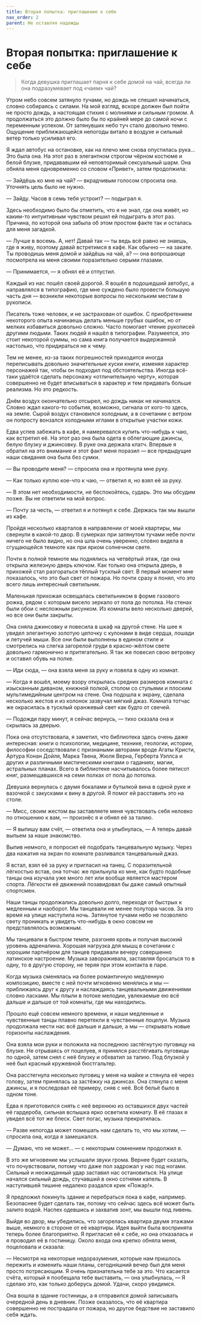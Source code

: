 ```yaml
---
title: Вторая попытка: приглашение к себе
nav_order: 2
parent: Не оставляя надежды
---
```


# Вторая попытка: приглашение к себе

> Когда девушка приглашает парня к себе домой на чай, всегда ли она
> подразумевает под «чаем» чай?


Утром небо совсем затянуло тучами, но дождь не спешил начинаться,
словно собираясь с силами.  На мой взгляд, вскоре должен был пойти не
просто дождь, а настоящая стихия с молниями и сильным громом.  А
продолжаться это должно было бы по крайней мере до самой ночи с
переменным успехом.  От затянувших небо туч стало довольно темно.
Ощущение приближающейся непогоды витало в воздухе и сильный ветер
только усиливал его.

Я ждал автобус на остановке, как на плечо мне снова опустилась
рука... Это была она.  На этот раз в элегантном строгом чёрном костюме
и белой блузке, придававшим ей неповторимый сексуальный шарм.  Она
обняла меня одновременно со словом «Привет», затем продолжила:

— Зайдёшь ко мне на чай? — вкрадчивым голосом спросила она.  Уточнять
цель было не нужно.

— Зайду.  Часов в семь тебя устроит? — подыграл я.

Здесь необходимо было бы отметить, что я не знал, где она живёт, но
каким-то интуитивным чувством решил ей подыграть в этот раз.  Причина,
по которой она забыла об этом простом факте так и осталась для меня
загадкой.

— Лучше в восемь.  А, нет!  Давай так — ты ведь всё равно не знаешь,
где я живу, поэтому давай встретимся в кафе.  Как обычно — на закате.
Ты проводишь меня домой и зайдёшь на чай, а? — она вопрошающе
посмотрела на меня своими поразительно серыми глазами.

— Принимается, — я обнял её и отпустил.

Каждый из нас пошёл своей дорогой.  Я вошёл в подошедший автобус, а
направлялся в типографию, где мне суждено было провести большую часть
дня — возникли некоторые вопросы по нескольким местам в рукописи.

Писатель тоже человек, и не застрахован от ошибок.  С приобретением
некоторого опыта начинаешь делать меньше грубых ошибок, но от мелких
избавиться довольно сложно.  Часто помогает чтение рукописей другими
людьми.  Таких людей я нашёл в типографии.  Разумеется, это стоит
некоторой суммы, но сама книга получается выдержанной настолько, что
придираться не к чему.

Тем не менее, из-за таких погрешностей приходится иногда переписывать
довольно значительные куски книги, изменяя характер персонажей так,
чтобы он подходил под обстоятельства.  Иногда всё-таки удаётся сделать
персонажу «отличительную черту», которая совершенно не будет
вписываться в характер и тем придавать больше реализма.  Но это
редкость.

Днём воздух окончательно отсырел, но дождь никак не начинался.  Словно
ждал какого-то события, возможно, сигнала от кого-то здесь, на земле.
Сырой воздух становился холодным, а в сочетании с ветром он попросту
вонзался холодными иглами в открытые участки кожи.

Едва успев забежать в кафе, я намеревался купить что-нибудь к чаю, как
встретил её.  На этот раз она была одета в облегающие джинсы, белую
блузку и джинсовку.  В руке она держала клатч.  Впервые я обратил на
это внимание и этот факт меня поразил — все предыдущие наши свидания
она была без сумки.

— Вы проводите меня? — спросила она и протянула мне руку.

— Как только куплю кое-что к чаю, — ответил я, но взял её за руку.

— В этом нет необходимости, не беспокойтесь, сударь.  Это мы обсудим
позже.  Вы не ответили на мой вопрос.

— Почту за честь, — ответил я и потянул к себе.  Держась так мы вышли
из кафе.

Пройдя несколько кварталов в направлении от моей квартиры, мы свернули
в какой-то двор.  В сумерках при затянутом тучами небе почти ничего не
было видно, но она шла очень уверенно, словно видела в сгущающейся
темноте как при ярком солнечном свете.

Почти в полной темноте мы поднялись на четвёртый этаж, где она открыла
железную дверь ключом.  Как только она открыла дверь, в прихожей стал
разгораться тёплый тусклый свет.  В первый момент мне показалось, что
это был свет от пожара.  Но почти сразу я понял, что это всего лишь
интересный светильник.

Маленькая прихожая освещалась светильником в форме газового рожка,
рядом с которым висело зеркало от пола до потолка.  На стенах были
обои с несложным рисунком.  Из комнаты вело несколько дверей, но все
они были закрыты.

Она сняла джинсовку и повесила в шкаф на другой стене.  На шее я
увидел элегантную золотую цепочку с кулонами в виде сердца, лошади и
летучей мыши.  Все они были выполнены в едином стиле и смотрелись на
слегка загорелой груди в красно-жёлтом свете довольно гармонично и
притягательно.  Я так же повесил свою ветровку и оставил обувь на
полке.

— Иди сюда, — она взяла меня за руку и повела в одну из комнат.

— Когда я вошёл, моему взору открылась средних размеров комната с
изысканным диваном, книжной полкой, столом со стульями и плоским
мультимедийным центром на стене.  Она подошла к экрану, сделала
несколько жестов и из колонок зазвучал мягкий джаз.  Комната тотчас же
окрасилась в тусклый оранжевый свет как будто от свечей.

— Подожди пару минут, я сейчас вернусь, — тихо сказала она и скрылась
за дверью.

Пока она отсутствовала, я заметил, что библиотека здесь очень даже
интересная: книги о психологии, медицине, технике, геологии, истории,
философии соседствовали с признаными авторами вроде Агаты Кристи,
Артура Конан Дойля, Марка Твена, Жюля Верна, Герберта Уэллса и других
и различными мистическими книгами о гаданиях, магии, астральных
планах.  Всего в библиотеке насчитывалось более пятисот книг,
размещавшихся на семи полках от пола до потолка.

Девушка вернулась с двумя бокалами и бутылкой вина в одной руке и
вазочкой с закусками к вину в другой.  Я помог ей расставить это на
столе.

— Мисс, своим жестом вы заставляете меня чувствовать себя неловко по
отношению к вам, — произнёс я и обнял её за талию.

— Я выпишу вам счёт, — ответила она и улыбнулась, — А теперь давай
выпьем за наше знакомство.

Выпив немного, я попросил её подобрать танцевальную музыку.  Через два
нажатия на экран по комнате разливался танцевальный джаз.

Я встал, взял её за руку и пригласил на танец.  С поразительной
лёгкостью встав, она тотчас же прильнула ко мне, как будто подобные
танцы она изучала уже много лет или вообще является мастером спорта.
Лёгкости её движений позавидовал бы даже самый опытный спортсмен.

Наши танцы продолжались довольно долго, переходя от быстрых к
медленным и наоборот.  Мы танцевали не менее полутора часов.  За это
время на улице наступила ночь.  Затянутое тучами небо не позволяло
свету проникать и увидеть что-нибудь в окно совсем не представлялось
возможным.

Мы танцевали в быстром темпе, разгоняя кровь и получая высокий уровень
адреналина.  Хорошая нагрузка для мышц в сочетании с хорошим партнёром
для танцев придавали вечеру совершенно латинское настроение.  Музыка
завораживала, заставляя бросаться то в одну, то в другую сторону, не
теряя при этом контакта в паре.

Когда музыка сменялась на более романтичную медленную композицию,
вместе с ней почти мгновенно менялись и мы — приближаясь друг к другу
и наслаждаясь танцевальными движениями словно ласками.  Мы плыли в
потоке мелодии, увлекаемые ею всё дальше и дальше от той комнаты, где
мы находились.

Прошло ещё совсем немного времени, и наши медленные и чувственные
танцы плавно перетекли в чувственные поцелуи.  Музыка продолжала нести
нас всё дальше и дальше, а мы — открывать новые горизонты наслаждения.

Она взяла мои руки и положила на последнюю застёгнутую пуговицу на
блузке.  Не отрываясь от поцелуев, я принялся расстёгивать пуговицы по
одной, затем снял с неё блузку и обхватил за талию.  Под блузкой у неё
был красный кружевной бюстгальтер.

Она расстегнула несколько пуговиц у меня на майке и стянула её через
голову, затем принялась за застёжку на джинсах. Она стянула с меня
джинсы, и я последовал её примеру, сняв с неё.  Всё бельё было в одном
тоне.

Едва я приготовился снять с неё верхнюю из оставшихся двух частей её
гардероба, сильная вспышка ярко осветила комнату.  В её глазах я
увидел всё тот же блеск.  Свет погас, музыка прекратилась.

— Разве непогода может помешать нам сделать то, что мы хотим, —
спросила она, когда я замешкался.

— Думаю, что не может... — с некоторым сомнением продолжил я.

В это же мгновение мы услышали звуки грома.  Вернее будет сказать, что
почувствовали, потому что даже пол задрожал у нас под ногами.  Сильный
и неожиданный удар заставил нас остановиться.  На улице начался
сильный дождь, стучавший в окно сотнями капель.  В наступившей тишине
недалеко раздался крик «Пожар!».

Я предложил покинуть здание и перебраться пока в кафе, например.
Безопаснее будет сделать так, потому что сейчас здесь всё может быть
залито водой.  Наспех одевшись и захватив зонт, мы вышли под ливень.

Выйдя во двор, мы убедились, что загорелась квартира двумя этажами
выше, немного в стороне от её квартиры.  Идея выйти была воспринята
теперь более благоприятно.  Я пригласил её к себе, но она отказалась и
я проводил её в гостиницу.  Около входа она крепко обняла меня,
поцеловала и сказала:

— Несмотря на некоторые недоразумения, которые нам пришлось пережить и
изменить наши планы, сегодняшний вечер был для меня просто
потрясающим.  Я очень признательна тебе за это.  Что касается счёта,
который я пообещала тебе выставить, — она улыбнулась, — Я сделаю это,
как только доберусь домой.  Удачи, скоро увидимся.

Она вошла в здание гостиницы, а я отправился домой записывать
очередной день в дневник.  Позже оказалось, что её квартира совершенно
не пострадала от пожара, но другое бедствие не заставило себя ждать.
